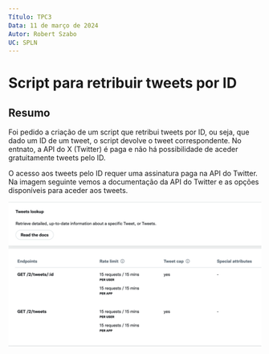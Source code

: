 ```yaml
---
Título: TPC3
Data: 11 de março de 2024
Autor: Robert Szabo
UC: SPLN
---
```


# Script para retribuir tweets por ID

## Resumo

Foi pedido a criação de um script que retribui tweets por ID, ou seja, que dado um ID de um tweet, o script devolve o tweet correspondente.
No entnato, a API do X (Twitter) é paga e não há possibilidade de aceder gratuitamente tweets pelo ID.

O acesso aos tweets pelo ID requer uma assinatura paga na API do Twitter. Na imagem seguinte vemos a documentação da API do Twitter e as opções disponíveis para aceder aos tweets.

![Foto da API](twitterapi.png)